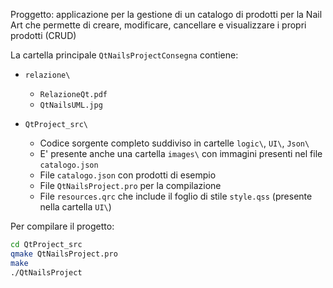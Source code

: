 Proggetto: applicazione per la gestione di un catalogo di prodotti per la Nail Art che permette di creare, modificare, cancellare e visualizzare i propri prodotti (CRUD)

La cartella principale `QtNailsProjectConsegna` contiene:
- `relazione\`  
  - `RelazioneQt.pdf` 
  - `QtNailsUML.jpg` 

- `QtProject_src\`  
  - Codice sorgente completo suddiviso in cartelle `logic\`, `UI\`, `Json\`
  - E' presente anche una cartella `images\` con immagini presenti nel file `catalogo.json`
  - File `catalogo.json` con prodotti di esempio
  - File `QtNailsProject.pro` per la compilazione 
  - File `resources.qrc` che include il foglio di stile `style.qss` (presente nella cartella `UI\`)

Per compilare il progetto:

```bash
cd QtProject_src
qmake QtNailsProject.pro
make
./QtNailsProject
